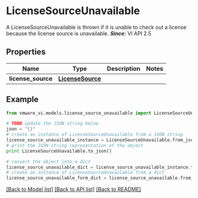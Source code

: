 # LicenseSourceUnavailable

A LicenseSourceUnavailable is thrown if it is unable to check out a license because the license source is unavailable.  ***Since:*** VI API 2.5 

## Properties
Name | Type | Description | Notes
------------ | ------------- | ------------- | -------------
**license_source** | [**LicenseSource**](LicenseSource.md) |  | 

## Example

```python
from vmware_vi.models.license_source_unavailable import LicenseSourceUnavailable

# TODO update the JSON string below
json = "{}"
# create an instance of LicenseSourceUnavailable from a JSON string
license_source_unavailable_instance = LicenseSourceUnavailable.from_json(json)
# print the JSON string representation of the object
print LicenseSourceUnavailable.to_json()

# convert the object into a dict
license_source_unavailable_dict = license_source_unavailable_instance.to_dict()
# create an instance of LicenseSourceUnavailable from a dict
license_source_unavailable_form_dict = license_source_unavailable.from_dict(license_source_unavailable_dict)
```
[[Back to Model list]](../README.md#documentation-for-models) [[Back to API list]](../README.md#documentation-for-api-endpoints) [[Back to README]](../README.md)


